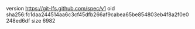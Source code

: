 version https://git-lfs.github.com/spec/v1
oid sha256:fc1daa244514aa6c3cf45dfb266af9cabea65be854803eb4f8a2f0e0248ed6df
size 6982
